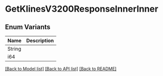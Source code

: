 # GetKlinesV3200ResponseInnerInner

## Enum Variants

| Name | Description |
|---- | -----|
| String |  |
| i64 |  |

[[Back to Model list]](../README.md#documentation-for-models) [[Back to API list]](../README.md#documentation-for-api-endpoints) [[Back to README]](../README.md)



